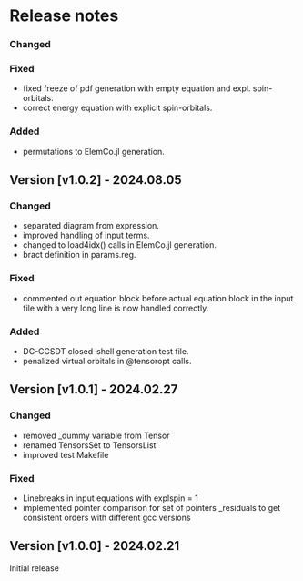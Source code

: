 # Release notes

### Changed

### Fixed

* fixed freeze of pdf generation with empty equation and expl. spin-orbitals.
* correct energy equation with explicit spin-orbitals.

### Added

* permutations to ElemCo.jl generation.

## Version [v1.0.2] - 2024.08.05

### Changed

* separated diagram from expression.
* improved handling of input terms.
* changed to load4idx() calls in ElemCo.jl generation.
* bract definition in params.reg.

### Fixed

* commented out equation block before actual equation block in the input file with a very long line is now handled correctly.

### Added

* DC-CCSDT closed-shell generation test file.
* penalized virtual orbitals in @tensoropt calls.

## Version [v1.0.1] - 2024.02.27

### Changed

* removed _dummy variable from Tensor
* renamed TensorsSet to TensorsList
* improved test Makefile

### Fixed

* Linebreaks in input equations with explspin = 1
* implemented pointer comparison for set of pointers _residuals to get consistent orders with different gcc versions

## Version [v1.0.0] - 2024.02.21

Initial release
